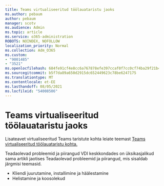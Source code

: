```yaml
---
title: Teams virtualiseeritud töölauataristu jaoks
ms.author: pebaum
author: pebaum
manager: scotv
ms.audience: Admin
ms.topic: article
ms.service: o365-administration
ROBOTS: NOINDEX, NOFOLLOW
localization_priority: Normal
ms.collection: Adm_O365
ms.custom:
- "9001485"
- "3521"
ms.openlocfilehash: 684fe91cf4e8cc6a767878efe397ccaf0f7cc0cf74ba29f21b40d77c18a028f7
ms.sourcegitcommit: b5f7da89a650d2915dc652449623c78be6247175
ms.translationtype: MT
ms.contentlocale: et-EE
ms.lasthandoff: 08/05/2021
ms.locfileid: "54008506"
---
```

# <a name="teams-for-virtualized-desktop-infrastructure"></a>Teams virtualiseeritud töölauataristu jaoks

Lisateavet virtualiseeritud Teams taristute kohta leiate teemast [Teams virtualiseeritud töölauataristu kohta.](https://docs.microsoft.com/microsoftteams/teams-for-vdi)

Teadaolevad probleemid ja piirangud VDI keskkondades [](https://docs.microsoft.com/microsoftteams/teams-for-vdi#known-issues-and-limitations) on üksikasjalikud sama artikli jaotises Teadaolevad probleemid ja piirangud, mis sisaldab järgmisi teemasid.
 - Kliendi juurutamine, installimine ja häälestamine
 - Helistamine ja koosolekud